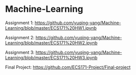 # Machine-Learning

Assignment 1: https://github.com/yuqing-yang/Machine-Learning/blob/master/ECS171%20HW1.ipynb

Assignment 2: https://github.com/yuqing-yang/Machine-Learning/blob/master/ECS171%20HW2.ipynb

Assignment 3: https://github.com/yuqing-yang/Machine-Learning/blob/master/ECS171%20HW3.ipynb

Final Project: https://github.com/ECS171-Project/Final-project
